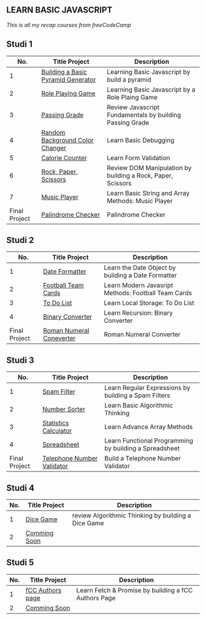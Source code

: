 ## LEARN BASIC JAVASCRIPT 
*This is all my recap courses from freeCodeCamp*

## Studi 1

| No. | Title Project | Description |
| --- | ------------- | ----------- |
| 1 | [Building a Basic Pyramid Generator](https://github.com/msalmanrafadhlih/javascriptLearning/blob/main/pyramid.js) | Learning Basic Javascript by build a pyramid |
| 2 | [Role Playing Game](https://github.com/msalmanrafadhlih/javascriptLearning/blob/main/Role%20Playing%20Game/RPG.png) | Learning Basic Javascript by a Role Plaing Game |
| 3 | [Passing Grade](https://github.com/msalmanrafadhlih/javascriptLearning/blob/main/Passing%20Grade/passingGrade.js) | Review Javascript Fundamentals by building Passing Grade |
| 4 | [Random Background Color Changer](https://github.com/msalmanrafadhlih/javascriptLearning/blob/main/Random%20Color%20Changer/gallery.gif) | Learn Basic Debugging |
| 5 | [Calorie Counter](https://github.com/msalmanrafadhlih/javascriptLearning/blob/main/Calorie%20Counter/calorieCounter.gif) | Learn Form Validation |
| 6 | [Rock, Paper, Scissors](https://github.com/msalmanrafadhlih/javascriptLearning/blob/main/Rock%20Paper%20Scissors/RPSgame.png) | Review DOM Manipulation by building a Rock, Paper, Scissors |
| 7 | [Music Player](https://github.com/msalmanrafadhlih/javascriptLearning/blob/main/Music%20Player/musicPlayer.png) | Learn Basic String and Array Methods: Music Player |
| Final Project | [Palindrome Checker](https://github.com/msalmanrafadhlih/javascriptLearning/blob/main/Palindrome%20Checker/Palindrome.png) | Palindrome Checker |

## Studi 2

| No. | Title Project | Description |
| --- | ------------- | ----------- |
| 1 | [Date Formatter](https://github.com/msalmanrafadhlih/javascriptLearning/blob/main/Date%20Formatter/dateFormatter.png) | Learn the Date Object by building a Date Formatter |
| 2 | [Football Team Cards](https://github.com/msalmanrafadhlih/javascriptLearning/blob/main/Football%20Team%20Cards/footballTeamCards.png) | Learn Modern Javasript Methods: Football Team Cards |
| 3 | [To Do List](https://github.com/msalmanrafadhlih/javascriptLearning/blob/main/To%20Do%20List/toDoList.png) | Learn Local Storage: To Do List |
| 4 | [Binary Converter](https://github.com/msalmanrafadhlih/javascriptLearning/blob/main/Binary%20Converter/BinaryConverter.gif) | Learn Recursion: Binary Converter |
| Final Project | [Roman Numeral Coneverter](https://github.com/msalmanrafadhlih/javascriptLearning/blob/main/Roman%20Numerals%20Converter/RomanNumerals.png) | Roman Numeral Converter |

## Studi 3

| No. | Title Project | Description |
| --- | ------------- | ----------- |
| 1 | [Spam Filter](https://github.com/msalmanrafadhlih/javascriptLearning/blob/main/Spam%20Filter/spamFilter.png) | Learn Regular Expressions by building a Spam Filters |
| 2 | [Number Sorter](https://github.com/msalmanrafadhlih/javascriptLearning/blob/main/Number%20Sorting/numberSorting.png) | Learn Basic Algorithmic Thinking |
| 3 | [Statistics Calculator](https://github.com/msalmanrafadhlih/javascriptLearning/blob/main/Statistic%20Calculator/statisticCalculator.png) | Learn Advance Array Methods |
| 4 | [Spreadsheet](https://github.com/msalmanrafadhlih/javascriptLearning/blob/main/Spreadsheet/spreadsheet.png) | Learn Functional Programming by building a Spreadsheet |
| Final Project | [Telephone Number Validator]() | Build a Telephone Number Validator |

## Studi 4

| No. | Title Project | Description |
| --- | ------------- | ----------- |
| 1 | [Dice Game](https://github.com/msalmanrafadhlih/javascriptLearning/blob/main/Dice%20Game/diceGame.png) | review Algorithmic Thinking by building a Dice Game |
| 2 | [Comming Soon]() | |


## Studi 5

| No. | Title Project | Description |
| --- | ------------- | ----------- |
| 1 | [fCC Authors page](https://github.com/msalmanrafadhlih/javascriptLearning/blob/main/Author%20Page/authorsPage.png) | Learn Fetch & Promise by building a fCC Authors Page |
| 2 | [Comming Soon]() | |
